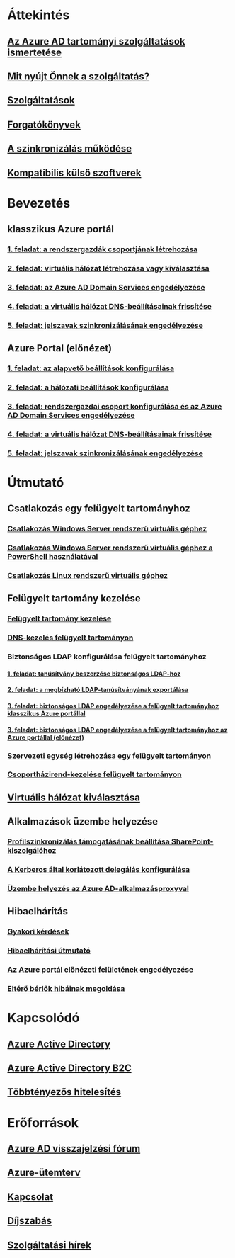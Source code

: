 # Áttekintés

## [Az Azure AD tartományi szolgáltatások ismertetése](active-directory-ds-overview.md)

## [Mit nyújt Önnek a szolgáltatás?](active-directory-ds-comparison.md)

## [Szolgáltatások](active-directory-ds-features.md)

## [Forgatókönyvek](active-directory-ds-scenarios.md)

## [A szinkronizálás működése](active-directory-ds-synchronization.md)

## [Kompatibilis külső szoftverek](active-directory-ds-compatible-software.md)


# Bevezetés

## klasszikus Azure portál

### [1. feladat: a rendszergazdák csoportjának létrehozása](active-directory-ds-getting-started-create-group.md)

### [2. feladat: virtuális hálózat létrehozása vagy kiválasztása](active-directory-ds-getting-started-vnet.md)

### [3. feladat: az Azure AD Domain Services engedélyezése](active-directory-ds-getting-started-enableaadds.md)

### [4. feladat: a virtuális hálózat DNS-beállításainak frissítése](active-directory-ds-getting-started-update-dns.md)

### [5. feladat: jelszavak szinkronizálásának engedélyezése](active-directory-ds-getting-started-password-sync.md)

## Azure Portal (előnézet)

### [1. feladat: az alapvető beállítások konfigurálása](active-directory-ds-getting-started.md)

### [2. feladat: a hálózati beállítások konfigurálása](active-directory-ds-getting-started-network.md)

### [3. feladat: rendszergazdai csoport konfigurálása és az Azure AD Domain Services engedélyezése](active-directory-ds-getting-started-admingroup.md)

### [4. feladat: a virtuális hálózat DNS-beállításainak frissítése](active-directory-ds-getting-started-dns.md)

### [5. feladat: jelszavak szinkronizálásának engedélyezése](active-directory-ds-getting-started-password-sync.md)


# Útmutató

## Csatlakozás egy felügyelt tartományhoz

### [Csatlakozás Windows Server rendszerű virtuális géphez](active-directory-ds-admin-guide-join-windows-vm.md)

### [Csatlakozás Windows Server rendszerű virtuális géphez a PowerShell használatával](active-directory-ds-admin-guide-join-windows-vm-classic-powershell.md)

### [Csatlakozás Linux rendszerű virtuális géphez](active-directory-ds-admin-guide-join-rhel-linux-vm.md)

## Felügyelt tartomány kezelése

### [Felügyelt tartomány kezelése](active-directory-ds-admin-guide-administer-domain.md)

### [DNS-kezelés felügyelt tartományon](active-directory-ds-admin-guide-administer-dns.md)

### Biztonságos LDAP konfigurálása felügyelt tartományhoz

#### [1. feladat: tanúsítvány beszerzése biztonságos LDAP-hoz](active-directory-ds-admin-guide-configure-secure-ldap.md)

#### [2. feladat: a megbízható LDAP-tanúsítványának exportálása](active-directory-ds-admin-guide-configure-secure-ldap-export-pfx.md)

#### [3. feladat: biztonságos LDAP engedélyezése a felügyelt tartományhoz klasszikus Azure portállal](active-directory-ds-admin-guide-configure-secure-ldap-enable-ldaps-classic.md)

#### [3. feladat: biztonságos LDAP engedélyezése a felügyelt tartományhoz az Azure portállal (előnézet)](active-directory-ds-admin-guide-configure-secure-ldap-enable-ldaps.md)


### [Szervezeti egység létrehozása egy felügyelt tartományon](active-directory-ds-admin-guide-create-ou.md)

### [Csoportházirend-kezelése felügyelt tartományon](active-directory-ds-admin-guide-administer-group-policy.md)

## [Virtuális hálózat kiválasztása](active-directory-ds-networking.md)

## Alkalmazások üzembe helyezése

### [Profilszinkronizálás támogatásának beállítása SharePoint-kiszolgálóhoz](active-directory-ds-enable-sharepoint-profile-sync.md)

### [A Kerberos által korlátozott delegálás konfigurálása](active-directory-ds-enable-kcd.md)

### [Üzembe helyezés az Azure AD-alkalmazásproxyval](active-directory-ds-deploy-azure-app-proxy.md)

## Hibaelhárítás

### [Gyakori kérdések](active-directory-ds-faqs.md)

### [Hibaelhárítási útmutató](active-directory-ds-troubleshooting.md)

### [Az Azure portál előnézeti felületének engedélyezése](active-directory-ds-azure-portal-enable-preview-access.md)

### [Eltérő bérlők hibáinak megoldása](active-directory-ds-mismatched-tenant-error.md)


# Kapcsolódó

## [Azure Active Directory](../active-directory/active-directory-whatis.md)

## [Azure Active Directory B2C](../active-directory-b2c/active-directory-b2c-overview.md)

## [Többtényezős hitelesítés](../multi-factor-authentication/multi-factor-authentication.md)


# Erőforrások

## [Azure AD visszajelzési fórum](https://feedback.azure.com/forums/169401-azure-active-directory)

## [Azure-ütemterv](https://azure.microsoft.com/roadmap/)

## [Kapcsolat](active-directory-ds-contact-us.md)

## [Díjszabás](https://azure.microsoft.com/pricing/details/active-directory-ds/)

## [Szolgáltatási hírek](https://azure.microsoft.com/updates/?product=active-directory-ds)


